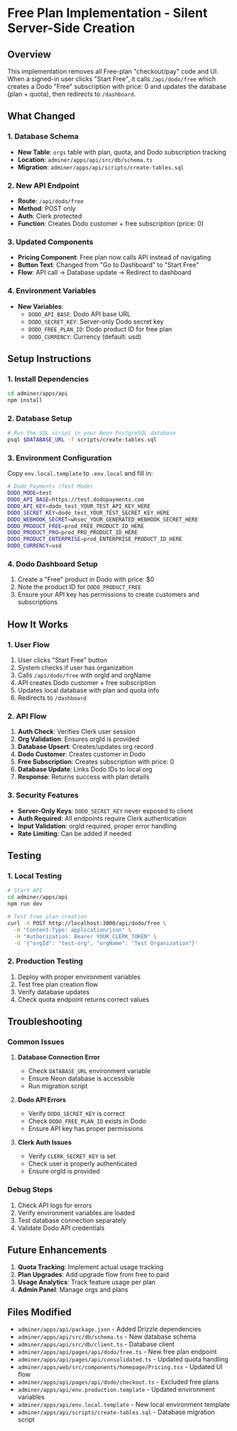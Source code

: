 # Free Plan Implementation - Silent Server-Side Creation

## Overview

This implementation removes all Free-plan "checkout/pay" code and UI. When a signed-in user clicks "Start Free", it calls `/api/dodo/free` which creates a Dodo "Free" subscription with price: 0 and updates the database (plan + quota), then redirects to `/dashboard`.

## What Changed

### 1. Database Schema
- **New Table**: `orgs` table with plan, quota, and Dodo subscription tracking
- **Location**: `adminer/apps/api/src/db/schema.ts`
- **Migration**: `adminer/apps/api/scripts/create-tables.sql`

### 2. New API Endpoint
- **Route**: `/api/dodo/free`
- **Method**: POST only
- **Auth**: Clerk protected
- **Function**: Creates Dodo customer + free subscription (price: 0)

### 3. Updated Components
- **Pricing Component**: Free plan now calls API instead of navigating
- **Button Text**: Changed from "Go to Dashboard" to "Start Free"
- **Flow**: API call → Database update → Redirect to dashboard

### 4. Environment Variables
- **New Variables**:
  - `DODO_API_BASE`: Dodo API base URL
  - `DODO_SECRET_KEY`: Server-only Dodo secret key
  - `DODO_FREE_PLAN_ID`: Dodo product ID for free plan
  - `DODO_CURRENCY`: Currency (default: usd)

## Setup Instructions

### 1. Install Dependencies
```bash
cd adminer/apps/api
npm install
```

### 2. Database Setup
```bash
# Run the SQL script in your Neon PostgreSQL database
psql $DATABASE_URL -f scripts/create-tables.sql
```

### 3. Environment Configuration
Copy `env.local.template` to `.env.local` and fill in:
```bash
# Dodo Payments (Test Mode)
DODO_MODE=test
DODO_API_BASE=https://test.dodopayments.com
DODO_API_KEY=dodo_test_YOUR_TEST_API_KEY_HERE
DODO_SECRET_KEY=dodo_test_YOUR_TEST_SECRET_KEY_HERE
DODO_WEBHOOK_SECRET=whsec_YOUR_GENERATED_WEBHOOK_SECRET_HERE
DODO_PRODUCT_FREE=prod_FREE_PRODUCT_ID_HERE
DODO_PRODUCT_PRO=prod_PRO_PRODUCT_ID_HERE
DODO_PRODUCT_ENTERPRISE=prod_ENTERPRISE_PRODUCT_ID_HERE
DODO_CURRENCY=usd
```

### 4. Dodo Dashboard Setup
1. Create a "Free" product in Dodo with price: $0
2. Note the product ID for `DODO_PRODUCT_FREE`
3. Ensure your API key has permissions to create customers and subscriptions

## How It Works

### 1. User Flow
1. User clicks "Start Free" button
2. System checks if user has organization
3. Calls `/api/dodo/free` with orgId and orgName
4. API creates Dodo customer + free subscription
5. Updates local database with plan and quota info
6. Redirects to `/dashboard`

### 2. API Flow
1. **Auth Check**: Verifies Clerk user session
2. **Org Validation**: Ensures orgId is provided
3. **Database Upsert**: Creates/updates org record
4. **Dodo Customer**: Creates customer in Dodo
5. **Free Subscription**: Creates subscription with price: 0
6. **Database Update**: Links Dodo IDs to local org
7. **Response**: Returns success with plan details

### 3. Security Features
- **Server-Only Keys**: `DODO_SECRET_KEY` never exposed to client
- **Auth Required**: All endpoints require Clerk authentication
- **Input Validation**: orgId required, proper error handling
- **Rate Limiting**: Can be added if needed

## Testing

### 1. Local Testing
```bash
# Start API
cd adminer/apps/api
npm run dev

# Test free plan creation
curl -X POST http://localhost:3000/api/dodo/free \
  -H "Content-Type: application/json" \
  -H "Authorization: Bearer YOUR_CLERK_TOKEN" \
  -d '{"orgId": "test-org", "orgName": "Test Organization"}'
```

### 2. Production Testing
1. Deploy with proper environment variables
2. Test free plan creation flow
3. Verify database updates
4. Check quota endpoint returns correct values

## Troubleshooting

### Common Issues

1. **Database Connection Error**
   - Check `DATABASE_URL` environment variable
   - Ensure Neon database is accessible
   - Run migration script

2. **Dodo API Errors**
   - Verify `DODO_SECRET_KEY` is correct
   - Check `DODO_FREE_PLAN_ID` exists in Dodo
   - Ensure API key has proper permissions

3. **Clerk Auth Issues**
   - Verify `CLERK_SECRET_KEY` is set
   - Check user is properly authenticated
   - Ensure orgId is provided

### Debug Steps

1. Check API logs for errors
2. Verify environment variables are loaded
3. Test database connection separately
4. Validate Dodo API credentials

## Future Enhancements

1. **Quota Tracking**: Implement actual usage tracking
2. **Plan Upgrades**: Add upgrade flow from free to paid
3. **Usage Analytics**: Track feature usage per plan
4. **Admin Panel**: Manage orgs and plans

## Files Modified

- `adminer/apps/api/package.json` - Added Drizzle dependencies
- `adminer/apps/api/src/db/schema.ts` - New database schema
- `adminer/apps/api/src/db/client.ts` - Database client
- `adminer/apps/api/pages/api/dodo/free.ts` - New free plan endpoint
- `adminer/apps/api/pages/api/consolidated.ts` - Updated quota handling
- `adminer/apps/web/src/components/homepage/Pricing.tsx` - Updated UI flow
- `adminer/apps/api/pages/api/dodo/checkout.ts` - Excluded free plans
- `adminer/apps/api/env.production.template` - Updated environment variables
- `adminer/apps/api/env.local.template` - New local environment template
- `adminer/apps/api/scripts/create-tables.sql` - Database migration script 